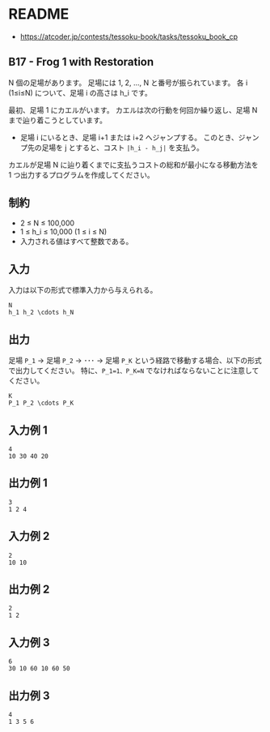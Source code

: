 # README
- <https://atcoder.jp/contests/tessoku-book/tasks/tessoku_book_cp>
## B17 - Frog 1 with Restoration
N 個の足場があります。
足場には 1, 2, …, N と番号が振られています。
各 i (1≤i≤N) について、足場 i の高さは h_i です。

最初、足場 1 にカエルがいます。
カエルは次の行動を何回か繰り返し、足場 N まで辿り着こうとしています。

* 足場 i にいるとき、足場 i+1 または i+2 へジャンプする。
  このとき、ジャンプ先の足場を j とすると、コスト `|h_i - h_j|` を支払う。

カエルが足場 N に辿り着くまでに支払うコストの総和が最小になる移動方法を 1 つ出力するプログラムを作成してください。
## 制約
* 2 ≤ N ≤ 100\,000
* 1 ≤ h_i ≤ 10\,000 (1 ≤ i ≤ N)
* 入力される値はすべて整数である。
## 入力
入力は以下の形式で標準入力から与えられる。

```
N
h_1 h_2 \cdots h_N
```
## 出力
足場 `P_1` → 足場 `P_2` → ･･･ → 足場 `P_K` という経路で移動する場合、以下の形式で出力してください。
特に、`P_1=1、P_K=N` でなければならないことに注意してください。

```
K
P_1 P_2 \cdots P_K
```
## 入力例 1
```
4
10 30 40 20
```
## 出力例 1
```
3
1 2 4
```
## 入力例 2
```
2
10 10
```
## 出力例 2
```
2
1 2
```
## 入力例 3
```
6
30 10 60 10 60 50
```
## 出力例 3
```
4
1 3 5 6
```
